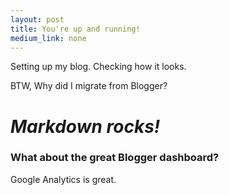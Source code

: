 ```yaml
---
layout: post
title: You're up and running!
medium_link: none
---
```


Setting up my blog.
Checking how it looks.

BTW, Why did I migrate from Blogger?
# *Markdown rocks!*
 
### What about the great Blogger dashboard?
Google Analytics is great.
